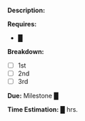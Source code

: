 __Description:__


__Requires:__
* █

__Breakdown:__
- [ ] 1st
- [ ] 2nd
- [ ] 3rd

__Due:__
Milestone █

__Time Estimation:__
█ hrs.

